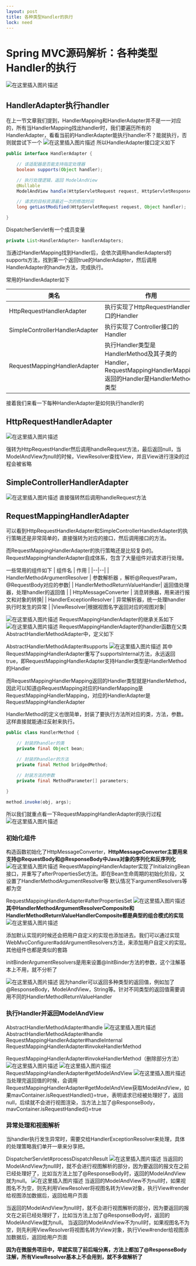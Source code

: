 ```yaml
---
layout: post
title: 各种类型Handler的执行
lock: need
---
```


# Spring MVC源码解析：各种类型Handler的执行
![在这里插入图片描述](https://img-blog.csdnimg.cn/2021040317265481.jpg?)
## HandlerAdapter执行handler
在上一节文章我们提到，HandlerMapping和HandlerAdapter并不是一一对应的，所有当HandlerMapping找出handler时，我们要遍历所有的HandlerAdapter，看看当前的HandlerAdapter能执行handler不？能就执行，否则就尝试下一个
![在这里插入图片描述](https://img-blog.csdnimg.cn/3f185977712b495991100657d82cbc77.png?)
所以HandlerAdapter接口定义如下

```java
public interface HandlerAdapter {

	// 该适配器是否能支持指定处理器
	boolean supports(Object handler);

	// 执行处理逻辑，返回 ModelAndView
	@Nullable
	ModelAndView handle(HttpServletRequest request, HttpServletResponse response, Object handler) throws Exception;

	// 请求的目标资源最近一次的修改时间
	long getLastModified(HttpServletRequest request, Object handler);

}
```

DispatcherServlet有一个成员变量

```java
private List<HandlerAdapter> handlerAdapters;
```
当通过HandlerMapping找到Handler后，会依次调用handlerAdapters的supports方法，找到第一个返回true的HandlerAdapter，然后调用HandlerAdapter的handle方法，完成执行。

常用的HandlerAdapter如下

|类名| 作用 |
|--|--|
|HttpRequestHandlerAdapter  |执行实现了HttpRequestHandler接口的Handler  |
|SimpleControllerHandlerAdapter|执行实现了Controller接口的Handler|
|RequestMappingHandlerAdapter|执行Handler类型是HandlerMethod及其子类的Handler，RequestMappingHandlerMapping返回的Handler是HandlerMethod类型|

接着我们来看一下每种HandlerAdapter是如何执行handler的

## HttpRequestHandlerAdapter
![在这里插入图片描述](https://img-blog.csdnimg.cn/3ab321f343d2444d944470f1c2b7891b.png?)

强转为HttpRequestHandler然后调用handleRequest方法，最后返回null，当ModelAndView为null的时候，ViewResolver查找View，并且View进行渲染的过程会被省略

## SimpleControllerHandlerAdapter
![在这里插入图片描述](https://img-blog.csdnimg.cn/a1268b7c5ac94c818da81d06e3422620.png?)
直接强转然后调用handleRequest方法

## RequestMappingHandlerAdapter
可以看到HttpRequestHandlerAdapter和SimpleControllerHandlerAdapter的执行策略还是非常简单的，直接强转为对应的接口，然后调用接口的方法。

而RequestMappingHandlerAdapter的执行策略还是比较复杂的。RequestMappingHandlerAdapter自成体系，包含了大量组件对请求进行处理。

一些常用的组件如下
| 组件名 | 作用 |
|--|--|
| HandlerMethodArgumentResolver | 参数解析器 ，解析@RequestParam，@RequestBody对应的参数|
|  HandlerMethodReturnValueHandler| 返回值处理器，处理handler的返回值 |
| HttpMessageConverter | 消息转换器，用来进行报文和对象的转换|
| HandlerExceptionResolver | 异常解析器，统一处理handler执行时发生的异常 |
|ViewResolver|根据视图名字返回对应的视图对象|

![在这里插入图片描述](https://img-blog.csdnimg.cn/5c44598a584f475a8429b27569dc5185.png?)
RequestMappingHandlerAdapter的继承关系如下
![在这里插入图片描述](https://img-blog.csdnimg.cn/baf91a1c215044f2a08569d034b04351.png?)
RequestMappingHandlerAdapter的handler函数在父类AbstractHandlerMethodAdapter中，定义如下

AbstractHandlerMethodAdapter#supports
![在这里插入图片描述](https://img-blog.csdnimg.cn/19d276533a03401ebc26f0e0fc6e83b0.png)
其中RequestMappingHandlerAdapter重写了supportsInternal方法，永远返回true，即RequestMappingHandlerAdapter支持Handler类型是HandlerMethod的Handler

而RequestMappingHandlerMapping返回的Handler类型就是HandlerMethod，因此可以知道@RequestMapping对应的HandlerMapping是RequestMappingHandlerMapping，对应的HandlerAdapter是RequestMappingHandlerAdapter

HandlerMethod的定义也很简单，封装了要执行方法所对应的类，方法，参数。这样直接就能通过反射来执行。

```java
public class HandlerMethod {

	// 封装的handler的类
	private final Object bean;

	// 封装的handler的方法
	private final Method bridgedMethod;

	// 封装方法的参数
	private final MethodParameter[] parameters;
	
}
```

```java
method.invoke(obj, args);
```


所以我们就重点看一下RequestMappingHandlerAdapter的执行过程
![在这里插入图片描述](https://img-blog.csdnimg.cn/d9a70157d10745d08328f936341b396f.png?)
### 初始化组件
构造函数初始化了HttpMessageConverter，**HttpMessageConverter主要用来支持@RequestBody和@ResponseBody中Java对象的序列化和反序列化**
![在这里插入图片描述](https://img-blog.csdnimg.cn/ddaf1339362c4a9c8e7361e92bc0a4fa.png?)
RequestMappingHandlerAdapter实现了InitializingBean接口，并重写了afterPropertiesSet方法。即在Bean生命周期的初始化阶段，又设置了HandlerMethodArgumentResolver等
默认情况下argumentResolvers等都为空

RequestMappingHandlerAdapter#afterPropertiesSet
![在这里插入图片描述](https://img-blog.csdnimg.cn/f1c890bd92324d40b32fb2fc9c02bb33.png?)
**其中HandlerMethodArgumentResolverComposite和HandlerMethodReturnValueHandlerComposite都是典型的组合模式的实现**
![在这里插入图片描述](https://img-blog.csdnimg.cn/459141214bb24a42b2858d1366fc88da.png?)

添加默认实现的时候还会把用户自定义的实现也添加进去。我们可以通过实现WebMvcConfigurer#addArgumentResolvers方法，来添加用户自定义的实现。其他组件也都是类似的套路

initBinderArgumentResolvers是用来设置@InitBinder方法的参数，这个注解基本上不用，就不分析了

![在这里插入图片描述](https://img-blog.csdnimg.cn/326f0a00038648af99dd7d9540991e57.png?)
因为handler可以返回多种类型的返回值，例如加了@ResponseBody，ModelAndView，String等。针对不同类型的返回值需要调用不同的HandlerMethodReturnValueHandler
### 执行Handler并返回ModelAndView
AbstractHandlerMethodAdapter#handle
![在这里插入图片描述](https://img-blog.csdnimg.cn/d974cee5b06e4c3ab797aac0ee0dc496.png)
AbstractHandlerMethodAdapter#handle
RequestMappingHandlerAdapter#handleInternal
RequestMappingHandlerAdapter#invokeHandlerMethod

RequestMappingHandlerAdapter#invokeHandlerMethod（删除部分方法）
![在这里插入图片描述](https://img-blog.csdnimg.cn/a2350241acc64c7d8d704075f9c2f353.png?)
![在这里插入图片描述](https://img-blog.csdnimg.cn/60d6ea781e2e4c79886e16bf638a122a.png?)
RequestMappingHandlerAdapter#getModelAndView
![在这里插入图片描述](https://img-blog.csdnimg.cn/ac66815d7e934ac8a4161537a988689a.png?)
当处理完返回值的时候，会调用RequestMappingHandlerAdapter#getModelAndView获取ModelAndView，如果mavContainer.isRequestHandled()=true，表明请求已经被处理好了，返回null，后续就不会进行视图渲染，当方法上加了@ResponseBody，mavContainer.isRequestHandled()=true

### 异常处理和视图解析
当handler执行发生异常时，需要交给HandlerExceptionResolver来处理，具体的处理策略我们单开一章来分享把。

DispatcherServlet#processDispatchResult
![在这里插入图片描述](https://img-blog.csdnimg.cn/8ef2e60b1d91464483cb9e158b8d7703.png?)
当返回的ModelAndView为null时，就不会进行视图解析的部分，因为要返回的报文在之前已经处理好了，比如当方法上加了@ResponseBody时，返回的ModelAndView就为null。
![在这里插入图片描述](https://img-blog.csdnimg.cn/922a0cafa31846099e352b13f7ce3a77.png?)
当返回的ModelAndView不为null时，如果视图名不为空，则先利用ViewResolver将视图名转为View对象，执行View#render给视图添加数据后，返回给用户页面


当返回的ModelAndView为null时，就不会进行视图解析的部分，因为要返回的报文在之前已经处理好了，比如当方法上加了@ResponseBody时，返回的ModelAndView就为null。
当返回的ModelAndView不为null时，如果视图名不为空，则先利用ViewResolver将视图名转为View对象，执行View#render给视图添加数据后，返回给用户页面

**因为在微服务项目中，早就实现了前后端分离，方法上都加了@ResponseBody注解，所有ViewResolver基本上不会用到，就不多做解析了**
